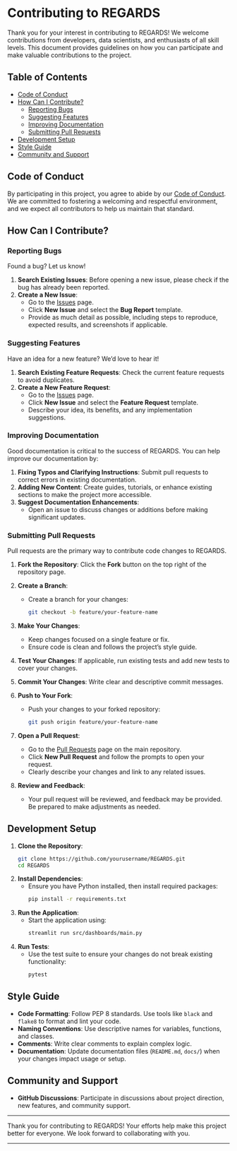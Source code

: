 # **Contributing to REGARDS**

Thank you for your interest in contributing to REGARDS! We welcome contributions from developers, data scientists, and enthusiasts of all skill levels. This document provides guidelines on how you can participate and make valuable contributions to the project.

## **Table of Contents**

- [Code of Conduct](#code-of-conduct)
- [How Can I Contribute?](#how-can-i-contribute)
  - [Reporting Bugs](#reporting-bugs)
  - [Suggesting Features](#suggesting-features)
  - [Improving Documentation](#improving-documentation)
  - [Submitting Pull Requests](#submitting-pull-requests)
- [Development Setup](#development-setup)
- [Style Guide](#style-guide)
- [Community and Support](#community-and-support)

## **Code of Conduct**

By participating in this project, you agree to abide by our [Code of Conduct](CODE_OF_CONDUCT.md). We are committed to fostering a welcoming and respectful environment, and we expect all contributors to help us maintain that standard.

## **How Can I Contribute?**

### **Reporting Bugs**

Found a bug? Let us know!

1. **Search Existing Issues**: Before opening a new issue, please check if the bug has already been reported.
2. **Create a New Issue**:
   - Go to the [Issues](https://github.com/yourusername/REGARDS/issues) page.
   - Click **New Issue** and select the **Bug Report** template.
   - Provide as much detail as possible, including steps to reproduce, expected results, and screenshots if applicable.

### **Suggesting Features**

Have an idea for a new feature? We’d love to hear it!

1. **Search Existing Feature Requests**: Check the current feature requests to avoid duplicates.
2. **Create a New Feature Request**:
   - Go to the [Issues](https://github.com/yourusername/REGARDS/issues) page.
   - Click **New Issue** and select the **Feature Request** template.
   - Describe your idea, its benefits, and any implementation suggestions.

### **Improving Documentation**

Good documentation is critical to the success of REGARDS. You can help improve our documentation by:

1. **Fixing Typos and Clarifying Instructions**: Submit pull requests to correct errors in existing documentation.
2. **Adding New Content**: Create guides, tutorials, or enhance existing sections to make the project more accessible.
3. **Suggest Documentation Enhancements**:
   - Open an issue to discuss changes or additions before making significant updates.

### **Submitting Pull Requests**

Pull requests are the primary way to contribute code changes to REGARDS.

1. **Fork the Repository**: Click the **Fork** button on the top right of the repository page.
2. **Create a Branch**:
   - Create a branch for your changes:  
     ```bash
     git checkout -b feature/your-feature-name
     ```
3. **Make Your Changes**:
   - Keep changes focused on a single feature or fix.
   - Ensure code is clean and follows the project’s style guide.
4. **Test Your Changes**: If applicable, run existing tests and add new tests to cover your changes.
5. **Commit Your Changes**: Write clear and descriptive commit messages.
6. **Push to Your Fork**:
   - Push your changes to your forked repository:  
     ```bash
     git push origin feature/your-feature-name
     ```
7. **Open a Pull Request**:
   - Go to the [Pull Requests](https://github.com/brosiah96/REGARDS/pulls) page on the main repository.
   - Click **New Pull Request** and follow the prompts to open your request.
   - Clearly describe your changes and link to any related issues.

8. **Review and Feedback**:
   - Your pull request will be reviewed, and feedback may be provided. Be prepared to make adjustments as needed.

## **Development Setup**

1. **Clone the Repository**:
   ```bash
   git clone https://github.com/yourusername/REGARDS.git
   cd REGARDS
   ```
2. **Install Dependencies**:
   - Ensure you have Python installed, then install required packages:
     ```bash
     pip install -r requirements.txt
     ```
3. **Run the Application**:
   - Start the application using:
     ```bash
     streamlit run src/dashboards/main.py
     ```
4. **Run Tests**:
   - Use the test suite to ensure your changes do not break existing functionality:
     ```bash
     pytest
     ```

## **Style Guide**

- **Code Formatting**: Follow PEP 8 standards. Use tools like `black` and `flake8` to format and lint your code.
- **Naming Conventions**: Use descriptive names for variables, functions, and classes.
- **Comments**: Write clear comments to explain complex logic.
- **Documentation**: Update documentation files (`README.md`, `docs/`) when your changes impact usage or setup.

## **Community and Support**

- **GitHub Discussions**: Participate in discussions about project direction, new features, and community support.

---

Thank you for contributing to REGARDS! Your efforts help make this project better for everyone. We look forward to collaborating with you.

---
